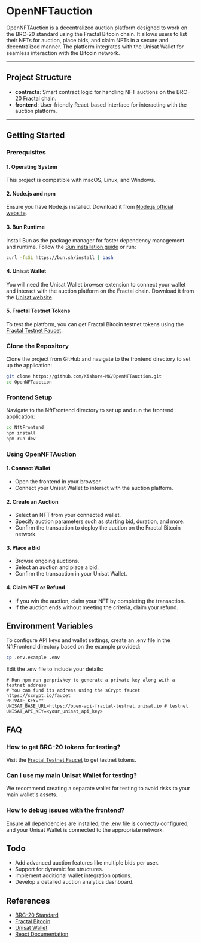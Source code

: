 # OpenNFTauction


OpenNFTAuction is a decentralized auction platform designed to work on the BRC-20 standard using the Fractal Bitcoin chain. It allows users to list their NFTs for auction, place bids, and claim NFTs in a secure and decentralized manner. The platform integrates with the Unisat Wallet for seamless interaction with the Bitcoin network.

---

## Project Structure

- **contracts**: Smart contract logic for handling NFT auctions on the BRC-20 Fractal chain.
- **frontend**: User-friendly React-based interface for interacting with the auction platform.

---

## Getting Started

### Prerequisites

#### 1. Operating System

This project is compatible with macOS, Linux, and Windows.

#### 2. Node.js and npm

Ensure you have Node.js installed. Download it from [Node.js official website](https://nodejs.org/).

#### 3. Bun Runtime

Install Bun as the package manager for faster dependency management and runtime. Follow the [Bun installation guide](https://bun.sh/docs/installation) or run:

```bash
curl -fsSL https://bun.sh/install | bash
```

#### 4. Unisat Wallet

You will need the Unisat Wallet browser extension to connect your wallet and interact with the auction platform on the Fractal chain. Download it from the [Unisat website](https://unisat.io/).

#### 5. Fractal Testnet Tokens

To test the platform, you can get Fractal Bitcoin testnet tokens using the [Fractal Testnet Faucet](https://fractal-testnet.unisat.io/explorer/faucet).

### Clone the Repository

Clone the project from GitHub and navigate to the frontend directory to set up the application:

```bash
git clone https://github.com/Kishore-MK/OpenNFTauction.git
cd OpenNFTauction
```
### Frontend Setup

Navigate to the NftFrontend directory to set up and run the frontend application:

```bash
cd NftFrontend
npm install
npm run dev
```
### Using OpenNFTAuction

#### 1. Connect Wallet

  - Open the frontend in your browser.
  - Connect your Unisat Wallet to interact with the auction platform.

#### 2. Create an Auction

  - Select an NFT from your connected wallet.
  - Specify auction parameters such as starting bid, duration, and more.
  - Confirm the transaction to deploy the auction on the Fractal Bitcoin network.

#### 3. Place a Bid

  - Browse ongoing auctions.
  - Select an auction and place a bid.
  - Confirm the transaction in your Unisat Wallet.

#### 4. Claim NFT or Refund

   - If you win the auction, claim your NFT by completing the transaction.
   - If the auction ends without meeting the criteria, claim your refund.

## Environment Variables
To configure API keys and wallet settings, create an .env file in the NftFrontend directory based on the example provided:

```bash
cp .env.example .env
```
Edit the .env file to include your details:

```env
# Run npm run genprivkey to generate a private key along with a testnet address
# You can fund its address using the sCrypt faucet https://scrypt.io/faucet
PRIVATE_KEY=""
UNISAT_BASE_URL=https://open-api-fractal-testnet.unisat.io # testnet
UNISAT_API_KEY=<your_unisat_api_key>
```

## FAQ

### How to get BRC-20 tokens for testing?
Visit the [Fractal Testnet Faucet](https://fractal-testnet.unisat.io/explorer/faucet) to get testnet tokens.

### Can I use my main Unisat Wallet for testing?
We recommend creating a separate wallet for testing to avoid risks to your main wallet's assets.

### How to debug issues with the frontend?
Ensure all dependencies are installed, the .env file is correctly configured, and your Unisat Wallet is connected to the appropriate network.

## Todo

- Add advanced auction features like multiple bids per user.
- Support for dynamic fee structures.
- Implement additional wallet integration options.
- Develop a detailed auction analytics dashboard.

## References

  - [BRC-20 Standard](https://brc-20.com/)
  - [Fractal Bitcoin](https://www.fractalbitcoin.io/)
  - [Unisat Wallet](https://unisat.io/)
  - [React Documentation](https://reactjs.org/)

